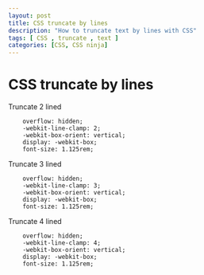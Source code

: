 ```yaml
---
layout: post
title: CSS truncate by lines 
description: "How to truncate text by lines with CSS"
tags: [ CSS , truncate , text ]
categories: [CSS, CSS ninja]
---
```


# CSS truncate by lines

Truncate 2 lined
```
    overflow: hidden;
    -webkit-line-clamp: 2;
    -webkit-box-orient: vertical;
    display: -webkit-box;
    font-size: 1.125rem;
```

Truncate 3 lined
```
    overflow: hidden;
    -webkit-line-clamp: 3;
    -webkit-box-orient: vertical;
    display: -webkit-box;
    font-size: 1.125rem;
```

Truncate 4 lined
```
    overflow: hidden;
    -webkit-line-clamp: 4;
    -webkit-box-orient: vertical;
    display: -webkit-box;
    font-size: 1.125rem;
```